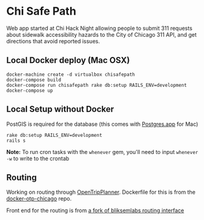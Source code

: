 # Chi Safe Path
Web app started at Chi Hack Night allowing people to submit 311 requests about
sidewalk accessibility hazards to the City of Chicago 311 API, and get directions
that avoid reported issues.

## Local Docker deploy (Mac OSX)
```
docker-machine create -d virtualbox chisafepath
docker-compose build
docker-compose run chisafepath rake db:setup RAILS_ENV=development
docker-compose up
```

## Local Setup without Docker
PostGIS is required for the database (this comes with [Postgres.app](http://postgresapp.com/)
for Mac)

```
rake db:setup RAILS_ENV=development
rails s
```

**Note:** To run cron tasks with the `whenever` gem, you'll need to input `whenever -w`
to write to the crontab

## Routing
Working on routing through [OpenTripPlanner](http://www.opentripplanner.org/). Dockerfile for this is from the [docker-otp-chicago](https://github.com/thcrock/docker-otp-chicago) repo.

Front end for the routing is from [a fork of bliksemlabs routing interface](https://github.com/pjsier/whitelabel)
